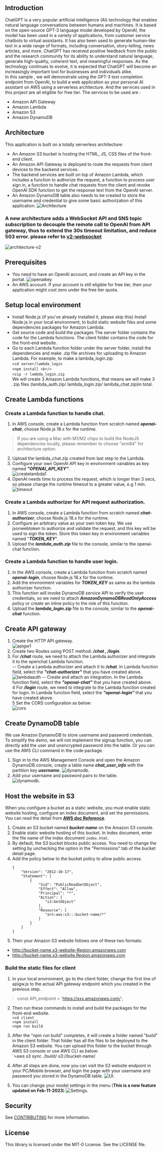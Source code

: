 ## Introduction
ChatGPT is a very popular artificial intelligence (AI) technology that enables natural language conversations between humans and machines. It is based on the open-source GPT-3 language model developed by OpenAI,  the model has been used in a variety of applications, from customer service chatbots to virtual assistants. It has also been used to generate human-like text in a wide range of formats, including conversation, story-telling, news articles, and more. ChatGPT has received positive feedback from the public and the research community for its ability to understand natural language, generate high-quality, coherent text, and meaningful responses. As the technology continues to evolve, it is expected that ChatGPT will become an increasingly important tool for businesses and individuals alike.  
In this sample , we will demonstrate using the GPT-3 text completion endpoint from OpenAI, to build a web application as your personal AI assistant on AWS using a serverless architecture. And the services used in this project are all eligible for free tier.  The services to be used are :
- Amazon API Gateway
- Amazon Lambda
- Amazon S3
- Amazon DynamoDB
## Architecture
This application is built on a totally serverless architecture:
- An Amazon S3 bucket is hosting the HTML, JS, CSS files of the front-end client.
- An Amazon API Gateway is deployed to route the requests from client devices to the backend services.
- The backend services are built on top of Amazon Lambda, which includes a function to authorize the request, a function to process user sign in, a function to handle chat requests from the client and revoke OpenAI SDK function to get the response text from the OpenAI server.
- An Amazon DynamoDB table also needs to be created to store the username and credential to give some basic authorization of this application.
  ![Architecture](assets/architecture.png)

### A new architecture adds a WebSocket API and SNS topic subscription to decouple the remote call to OpenAI  from API gateway, thus to extend the 30s timeout limitation, and reduce 503 error. please refer to [v2-websocket](v2-websocket/README.md)    
![architecture-v2](assets/architecture-v2.png)

## Prerequisites
- You need to have an OpenAI account, and create an API key in the portal.
  ![openaikey](assets/openaikey.png)
- An AWS account. If your account is still eligible for free tier, then your application might cost zero under the free tier quota.

## Setup local environment
- Install Node.js (if you've already installed it, please skip this)
  Install Node.js in your local environment, to build static website files and some dependencies packages for Amazon Lambda.
- Get source code and build the packages
  The server folder contains the code for the Lambda functions. The client folder contains the code for the front-end website.
- Go to each Lambda function folder under the server folder,  install the dependencies and make .zip file archives for uploading to Amazon Lambda. For example, to make a lambda_login.zip:  
  `>cd server/lambda_login`    
  `>npm install <br/> `   
  `>zip -r lambda_login.zip`  
  We will create 3 Amazon Lambda functions, that means we will make 3 .zip files (lambda_auth.zip/ lambda_login.zip/ lambda_chat.zip)in total.

## Create Lambda functions
### Create a Lambda function to handle chat.
1. In AWS console, create a Lambda function from scratch named ***openai-chat***, choose Node.js 18.x for the runtime.
> If you are using a Mac with M1/M2 chips to build the NodeJS dependencies locally, please remember to choose "arm64" for architecture option.
2. Upload the lambda_chat.zip created from last step to the Lambda.
3. Configure your own OpenAI API key in environment variables as key named ***"OPENAI_API_KEY"***.  
   ![createlambda1](assets/createlambda1.png)
4. OpenAI needs time to process the request, which is longer than 3 secs, so please change the runtime timeout to a greater value, e.g 1 min.  
   ![timeout](assets/runtimeout.png)
### Create a Lambda authorizer for API request authorization.
1. In AWS console, create a Lambda function from scratch named ***chat-authorizer***, choose Node.js 18.x for the runtime.
2. Configure an arbitrary value as your own token key. We use jsonwebtoken to authorize and validate the request, and this key will be used to sign the token. Store this token key in environment variables named "***TOKEN_KEY***".
3. Upload the ***lambda_auth.zip*** file to the console, similar to the openai-chat function.
### Create a Lambda function to handle user login.
1. In the AWS console, create a Lambda function from scratch named ***openai-login***, choose Node.js 18.x for the runtime.
2. Add the environment variables for ***TOKEN_KEY*** as same as the lambda authorizer function.
3. This function will invoke DynamoDB service API to verify the user credentials, so we need to attach ***AmazonDynamoDBReadOnlyAccess*** policy or create an inline policy to the role of this function.
4. Upload the ***lambda_login.zip*** file to the console, similar to the ***openai-chat*** function.

## Create API gateway
1. Create the HTTP API gateway.  
   ![apigw1](assets/apigw1.png)
2. Create two Routes using POST method: ***/chat , /login***.
3. For ***/chat*** route, we need to attach the Lambda authorizer and integrate it to the openchat Lambda function.  
   -- Create a Lambda authorizer and attach it to ***/chat***. In Lambda function field, select the ***"chat-authorizer"*** that you have created above.
   ![lambdaauth](assets/lambdaauth.png)
   -- Create and attach an integration. In the Lambda function field, select the ***"openai-chat"*** that you have created above.  
   4 For ***/login*** route, we need to integrate to the Lambda function created for login. In Lambda function field, select the ***"openai-login"*** that you have created above.  
   5 Set the CORS configuration as below:  
   ![cors](assets/cors.png)

## Create DynamoDB table
We use Amazon DynamoDB to store username and password credentials. To simplify the demo, we will not implement the signup function, you can directly add the user and unencrypted password into the table. Or you can use the AWS CLI command in the code package.
1. Sign in to the AWS Management Console and open the Amazon DynamoDB console, create a table name ***chat_user_info*** with the partition key ***username***.
   ![dynamodb](assets/daynamo1.png).
2. Add your username and password pairs to the table.  
   ![dynamodb](assets/dynamo2.png).


## Host the website in S3
When you configure a bucket as a static website, you must enable static website hosting, configure an index document, and set the permissions. You can read the detail from **[AWS doc Reference](https://docs.aws.amazon.com/AmazonS3/latest/userguide/WebsiteHosting.html)**.
1. Create an S3 bucket named ***bucket-name*** on the Amazon S3 console.
2. Enable static website hosting of this bucket. In Index document, enter the file name of the index document `index.html`.
3. By default, the S3 bucket blocks public access. You need to change the setting by unchecking the option in the "Permissions" tab of the bucket detail page.
4.  Add the policy below to the bucket policy to allow public access.
    ```
    {
        "Version": "2012-10-17",
        "Statement": [
            {
                "Sid": "PublicReadGetObject",
                "Effect": "Allow",
                "Principal": "*",
                "Action": [
                   "s3:GetObject"
                ],
                "Resource": [
                   "arn:aws:s3:::bucket-name/*"
                ]
            }
        ]
    }
    ```
5.  Then your Amazon S3 website follows one of these two formats:
- http://bucket-name.s3-website-Region.amazonaws.com
- http://bucket-name.s3-website.Region.amazonaws.com
### Build the static files for client
1. In your local environment, go to the client folder, change the first line of apigw.js to the actual API gateway endpoint which you created in the previous step.
> const API_endpoint = 'https://xxx.amazonaws.com/';
2. Then run these commands to install and build the packages for the front-end website.  
   `>cd client`  
   `>npm install`  
   `>npm run build`
3. After the "npm run build" completes, it will create a folder named "build" in the client folder. That folder has all the files to be deployed to the Amazon S3 website. You can upload this folder to the bucket through AWS S3 console or use AWS CLI as below:  
   `>aws s3 sync ./build/ s3://bucket-name/
4. After all steps are done, now you can visit the S3 website endpoint in your PC/Mobile browser, and login the page with your username and password you stored in the DynamoDB table.
   ![UI](assets/UIdemo.png).

5. You can change your model settings in the menu (**This is a new feature updated on Feb-11-2023**)
   ![Settings](assets/model_settings.png).

## Security

See [CONTRIBUTING](CONTRIBUTING.md#security-issue-notifications) for more information.

## License

This library is licensed under the MIT-0 License. See the LICENSE file.
